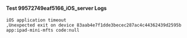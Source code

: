 #### Test 99572749eaf5166_iOS_server Logs


```
iOS application timeout
,Unexpected exit on device 83aab4e7f1dde3becec287ac4c44362439d2595b app:ipad-mini-mfts code:null
```
